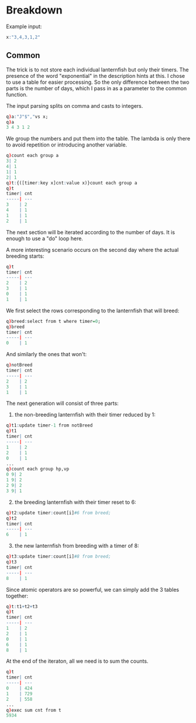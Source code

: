 # Breakdown
Example input:
```q
x:"3,4,3,1,2"
```

## Common
The trick is to not store each individual lanternfish but only their timers. The presence of the
word "exponential" in the description hints at this. I chose to use a table for easier processing.
So the only difference between the two parts is the number of days, which I pass in as a parameter
to the common function.

The input parsing splits on comma and casts to integers.
```q
q)a:"J"$","vs x;
q)a
3 4 3 1 2
```
We group the numbers and put them into the table. The lambda is only there to avoid repetition or
introducing another variable.
```q
q)count each group a
3| 2
4| 1
1| 1
2| 1
q)t:{([timer:key x]cnt:value x)}count each group a
q)t
timer| cnt
-----| ---
3    | 2
4    | 1
1    | 1
2    | 1
```
The next section will be iterated according to the number of days. It is enough to use a "do" loop
here.

A more interesting scenario occurs on the second day where the actual breeding starts:
```q
q)t
timer| cnt
-----| ---
2    | 2
3    | 1
0    | 1
1    | 1
```
We first select the rows corresponding to the lanternfish that will breed:
```q
q)breed:select from t where timer=0;
q)breed
timer| cnt
-----| ---
0    | 1
```
And similarly the ones that won't:
```q
q)notBreed
timer| cnt
-----| ---
2    | 2
3    | 1
1    | 1
```
The next generation will consist of three parts:
1. the non-breeding lanternfish with their timer reduced by 1:
```q
q)t1:update timer-1 from notBreed
q)t1
timer| cnt
-----| ---
1    | 2
2    | 1
0    | 1
...
q)count each group hp,vp
0 9| 2
1 9| 2
2 9| 2
3 9| 1
```
2. the breeding lanternfish with their timer reset to 6:
```q
q)t2:update timer:count[i]#6 from breed;
q)t2
timer| cnt
-----| ---
6    | 1
```
3. the new lanternfish from breeding with a timer of 8:
```q
q)t3:update timer:count[i]#8 from breed;
q)t3
timer| cnt
-----| ---
8    | 1
```
Since atomic operators are so powerful, we can simply add the 3 tables together:
```q
q)t:t1+t2+t3
q)t
timer| cnt
-----| ---
1    | 2
2    | 1
0    | 1
6    | 1
8    | 1
```
At the end of the iteraton, all we need is to sum the counts.
```q
q)t
timer| cnt
-----| ---
0    | 424
1    | 729
2    | 558
...
q)exec sum cnt from t
5934
```
